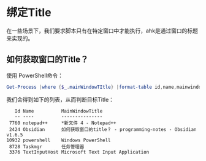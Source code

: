 # 绑定Title

在一些场景下，我们要求脚本只有在特定窗口中才能执行，ahk是通过窗口的标题来实现的。

## 如何获取窗口的Title？

使用 PowerShell命令：

```powershell
Get-Process |where {$_.mainWindowTItle} |format-table id,name,mainwindowtitle
```

我们会得到如下的列表，从而判断目标Title：

```
   Id Name          MainWindowTitle
   -- ----          ---------------
 7760 notepad++     *新文件 4 - Notepad++
 2424 Obsidian      如何获取窗口的title？ - programming-notes - Obsidian v1.6.5
10932 powershell    Windows PowerShell
 8728 Taskmgr       任务管理器
 3376 TextInputHost Microsoft Text Input Application
```
